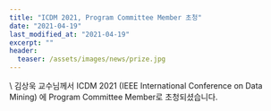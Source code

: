 ```yaml
---
title: "ICDM 2021, Program Committee Member 초청"
date: "2021-04-19"
last_modified_at: "2021-04-19"
excerpt: ""
header:
  teaser: /assets/images/news/prize.jpg
---
```

\\
김상욱 교수님께서 ICDM 2021 (IEEE International Conference on Data Mining) 에 Program Committee Member로 초청되셨습니다.